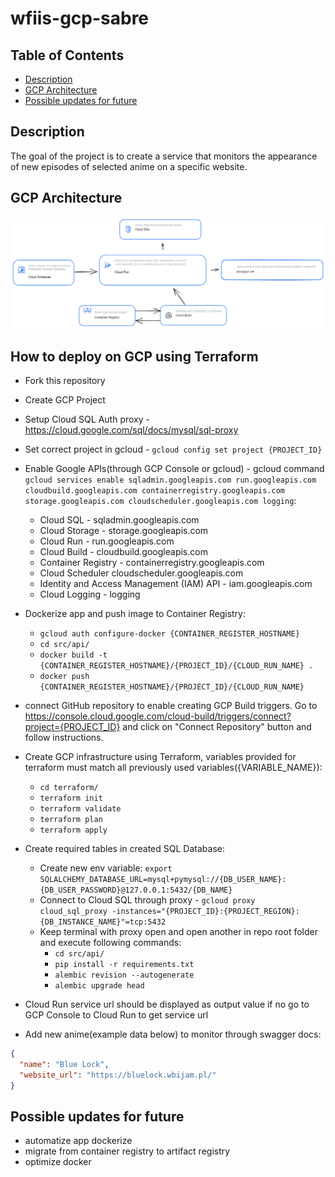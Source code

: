 # wfiis-gcp-sabre

## Table of Contents
 * [Description](#description)
 * [GCP Architecture](#gcp-architecture)
 * [Possible updates for future](#possible-updates-for-future)

## Description

The goal of the project is to create a service that monitors the appearance of new episodes of selected anime on a specific website.

## GCP Architecture

![GCP Architecture](docs/architecture_project_v2.png)

## How to deploy on GCP using Terraform
+ Fork this repository
+ Create GCP Project
+ Setup Cloud SQL Auth proxy - https://cloud.google.com/sql/docs/mysql/sql-proxy
+ Set correct project in gcloud - `gcloud config set project {PROJECT_ID}`
+ Enable Google APIs(through GCP Console or gcloud) - gcloud command ```gcloud services enable sqladmin.googleapis.com run.googleapis.com cloudbuild.googleapis.com containerregistry.googleapis.com storage.googleapis.com cloudscheduler.googleapis.com logging```:
  * Cloud SQL - sqladmin.googleapis.com
  * Cloud Storage - storage.googleapis.com
  * Cloud Run - run.googleapis.com
  * Cloud Build - cloudbuild.googleapis.com
  * Container Registry - containerregistry.googleapis.com
  * Cloud Scheduler cloudscheduler.googleapis.com
  * Identity and Access Management (IAM) API - iam.googleapis.com
  * Cloud Logging - logging
+ Dockerize app and push image to Container Registry:
  + `gcloud auth configure-docker {CONTAINER_REGISTER_HOSTNAME}`
  + `cd src/api/`
  + `docker build -t {CONTAINER_REGISTER_HOSTNAME}/{PROJECT_ID}/{CLOUD_RUN_NAME} .`
  + `docker push {CONTAINER_REGISTER_HOSTNAME}/{PROJECT_ID}/{CLOUD_RUN_NAME}`

+ connect GitHub repository to enable creating GCP Build triggers. Go to https://console.cloud.google.com/cloud-build/triggers/connect?project={PROJECT_ID} and click on "Connect Repository" button and follow instructions.
+ Create GCP infrastructure using Terraform, variables provided for terraform must match all previously used variables({VARIABLE_NAME}):
  + `cd terraform/`
  + `terraform init`
  + `terraform validate`
  + `terraform plan`
  + `terraform apply`
+ Create required tables in created SQL Database:
  + Create new env variable: ```export SQLALCHEMY_DATABASE_URL=mysql+pymysql://{DB_USER_NAME}:{DB_USER_PASSWORD}@127.0.0.1:5432/{DB_NAME}```
  + Connect to Cloud SQL through proxy - ```gcloud proxy cloud_sql_proxy -instances="{PROJECT_ID}:{PROJECT_REGION}:{DB_INSTANCE_NAME}"=tcp:5432```
  + Keep terminal with proxy open and open another in repo root folder and execute following commands:
    + `cd src/api/`
    + `pip install -r requirements.txt`
    + `alembic revision --autogenerate`
    + `alembic upgrade head`
+ Cloud Run service url should be displayed as output value if no go to GCP Console to Cloud Run to get service url
+ Add new anime(example data below) to monitor through swagger docs:

```json
{
  "name": "Blue Lock",
  "website_url": "https://bluelock.wbijam.pl/"
}
```

## Possible updates for future
 * automatize app dockerize
 * migrate from container registry to artifact registry
 * optimize docker